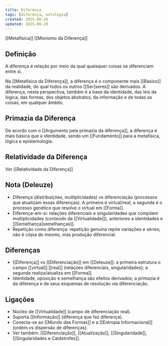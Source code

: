 ```yaml
---
title: Diferença
tags: [diferença, ontologia]
created: 2025-08-28
updated: 2025-08-28
---
```

[[Metafísica]] [[Monismo da Diferença]]

## Definição

A diferença é relação por meio da qual quaisquer coisas se diferenciam entre si.

Na [[Metafísica da Diferença]], a diferença é o componente mais [[Básico]] da realidade, do qual todos os outros [[Ser|seres]] são derivados. A diferença, nesta perspectiva, também é a base da identidade, das leis da lógica, das formas, dos objetos abstratos, da informação e de todas as coisas, em qualquer âmbito.

## Primazia da Diferença

De acordo com o [[Argumento pela primazia da diferença]], a diferença é mais básica que a identidade, sendo um [[Fundamento]] para a metafísica, lógica e epistemologia.

## Relatividade da Diferença

Ver [[Relatividade da Diferença]]
## Nota (Deleuze)
- Diferença (distribuições, multiplicidades) vs diferenciação (processos que atualizam essas diferenças). A primeira é virtual/real; a segunda é o processo genético que resolve o virtual em [[Forma]].
- Diferença-em-si: relações diferenciais e singularidades que compõem multiplicidades (conteúdo da [[Virtualidade]]), anteriores a identidades e [[Semelhança|semelhanças]].
- Repetição como diferença: repetição genuína repõe variações e séries; não é cópia do mesmo, mas produção diferencial.

## Diferenças
- [[Diferença]] vs [[Diferenciação]] em [[Deleuze]]: a primeira estrutura o campo [[virtual]] [[real]] (relações diferenciais, singularidades); a segunda realiza/atualiza em [[Forma]].
- Identidade, oposição e semelhança são efeitos derivados; a primazia é da diferença e de seus esquemas de resolução via diferenciação.

## Ligações
- Núcleo de [[Virtualidade]] (campo de diferenciação real).
- Suporta [[Informação]] (diferença que faz diferença).
- Conecta-se ao [[Mundo das Formas]] e a [[Entropia Informacional]] (ordem vs dispersão de diferenças).
 - Ver também: [[Diferenciação]], [[Atualização]], [[Singularidade]], [[Singularidades e Catástrofes]].
